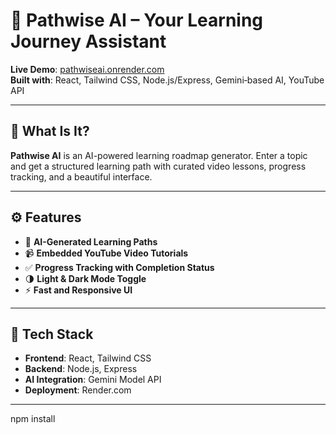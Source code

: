 # 🚀 Pathwise AI – Your Learning Journey Assistant

**Live Demo**: [pathwiseai.onrender.com](https://pathwiseai.onrender.com/)  
**Built with**: React, Tailwind CSS, Node.js/Express, Gemini‑based AI, YouTube API

---

## 🌟 What Is It?

**Pathwise AI** is an AI-powered learning roadmap generator. Enter a topic and get a structured learning path with curated video lessons, progress tracking, and a beautiful interface.

---

## ⚙️ Features

- 🎯 **AI-Generated Learning Paths**  
- 📹 **Embedded YouTube Video Tutorials**  
- ✅ **Progress Tracking with Completion Status**  
- 🌗 **Light & Dark Mode Toggle**  
- ⚡ **Fast and Responsive UI**

---

## 🧱 Tech Stack

- **Frontend**: React, Tailwind CSS  
- **Backend**: Node.js, Express  
- **AI Integration**: Gemini Model API  
- **Deployment**: Render.com

---
npm install

